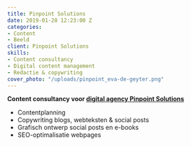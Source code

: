 ```yaml
---
title: Pinpoint Solutions
date: 2019-01-28 12:23:00 Z
categories:
- Content
- Beeld
client: Pinpoint Solutions
skills:
- Content consultancy
- Digital content management
- Redactie & copywriting
cover_photo: "/uploads/pinpoint_eva-de-geyter.png"
---
```


**Content consultancy voor [digital agency Pinpoint Solutions](https://pinpoint-solutions.be)**

* Contentplanning
* Copywriting blogs, webteksten & social posts
* Grafisch ontwerp social posts en e-books
* SEO-optimalisatie webpages

